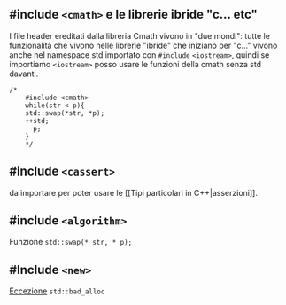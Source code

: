 ## #include `<cmath>` e le librerie ibride "c... etc"
I file header ereditati dalla libreria Cmath vivono in "due mondi": tutte le funzionalità che vivono nelle librerie "ibride" che iniziano per "c..." vivono anche nel namespace std importato con `#include` `<iostream>`, quindi se importiamo `<iostream>` posso usare le funzioni della cmath senza std davanti.

```
/*
    #include <cmath>
    while(str < p){
    std::swap(*str, *p);
    ++std;
    --p;
    }
    */
```

## #include `<cassert>`
da importare per poter usare le [[Tipi particolari in C++|asserzioni]].

## #include `<algorithm>` 
Funzione `std::swap(* str, * p);`

## #Include `<new>`
[Eccezione](Eccezioni) `std::bad_alloc` 